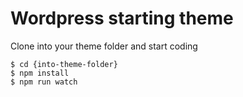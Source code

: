 # Wordpress starting theme 

Clone into your theme folder and start coding 

```$ cd {into-theme-folder}``` \
```$ npm install``` \
```$ npm run watch``` 